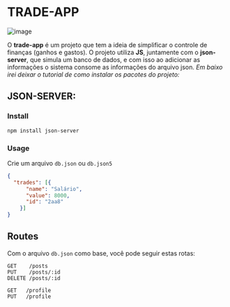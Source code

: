 # TRADE-APP

![image](https://github.com/joao-dev7/trade-app/assets/117098725/dd1f3ec0-8c90-4afd-bf1b-40f915b91060)

O **trade-app** é um projeto que tem a ideia de simplificar o controle de finanças (ganhos e gastos). O projeto utiliza **JS**, juntamente com o **json-server**, que simula um banco de dados, e com isso ao adicionar as informações o sistema consome as informações do arquivo json. _Em baixo irei deixar o tutorial de como instalar os pacotes do projeto:_

## JSON-SERVER:

### Install

```shell
npm install json-server
```

### Usage

Crie um arquivo `db.json` ou `db.json5`

```json
{
  "trades": [{
      "name": "Salário",
      "value": 8000,
      "id": "2aa8"
    }] 
}
```

## Routes

Com o arquivo `db.json` como base, você pode seguir estas rotas:

```
GET    /posts
PUT    /posts/:id
DELETE /posts/:id
```

```
GET   /profile
PUT   /profile
```
